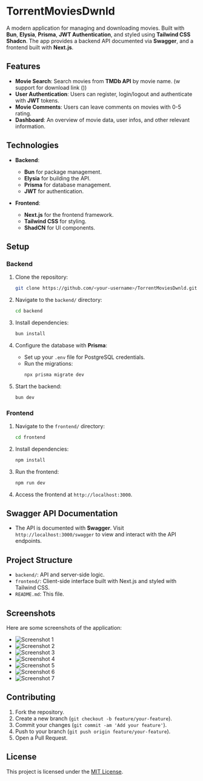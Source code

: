# TorrentMoviesDwnld

A modern application for managing and downloading movies. 
Built with **Bun**, **Elysia**, **Prisma**, **JWT Authentication**, and styled using **Tailwind CSS** **Shadcn**. 
The app provides a backend API documented via **Swagger**, and a frontend built with **Next.js**.

## Features

- **Movie Search**: Search movies from **TMDb API** by movie name. (w support for download link ())
- **User Authentication**: Users can register, login/logout and authenticate with **JWT** tokens.
- **Movie Comments**: Users can leave comments on movies with 0-5 rating.
- **Dashboard**: An overview of movie data, user infos, and other relevant information.

## Technologies

- **Backend**: 
  - **Bun** for package management.
  - **Elysia** for building the API.
  - **Prisma** for database management.
  - **JWT** for authentication.


- **Frontend**:
  - **Next.js** for the frontend framework.
  - **Tailwind CSS** for styling.
  - **ShadCN** for UI components.

## Setup

### Backend

1. Clone the repository:
   ```bash
   git clone https://github.com/<your-username>/TorrentMoviesDwnld.git
   ```

2. Navigate to the `backend/` directory:
   ```bash
   cd backend
   ```

3. Install dependencies:
   ```bash
   bun install
   ```

4. Configure the database with **Prisma**:
   - Set up your `.env` file for PostgreSQL credentials.
   - Run the migrations:
     ```bash
     npx prisma migrate dev
     ```

5. Start the backend:
   ```bash
   bun dev
   ```

### Frontend

1. Navigate to the `frontend/` directory:
   ```bash
   cd frontend
   ```

2. Install dependencies:
   ```bash
   npm install
   ```

3. Run the frontend:
   ```bash
   npm run dev
   ```

4. Access the frontend at `http://localhost:3000`.

## Swagger API Documentation

- The API is documented with **Swagger**. Visit `http://localhost:3000/swagger` to view and interact with the API endpoints.

## Project Structure

- `backend/`: API and server-side logic.
- `frontend/`: Client-side interface built with Next.js and styled with Tailwind CSS.
- `README.md`: This file.

## Screenshots

Here are some screenshots of the application:

- ![Screenshot 1](https://i.imgur.com/5ZFiWSd.png)
- ![Screenshot 2](https://i.imgur.com/0bJpvnK.png)
- ![Screenshot 3](https://i.imgur.com/3za8udB.png)
- ![Screenshot 4](https://i.imgur.com/npncdxF.png)
- ![Screenshot 5](https://i.imgur.com/odSWFh4.jpeg)
- ![Screenshot 6](https://i.imgur.com/kHsAANW.png)
- ![Screenshot 7](https://i.imgur.com/o9dd6Z6.png)


## Contributing

1. Fork the repository.
2. Create a new branch (`git checkout -b feature/your-feature`).
3. Commit your changes (`git commit -am 'Add your feature'`).
4. Push to your branch (`git push origin feature/your-feature`).
5. Open a Pull Request.

## License

This project is licensed under the [MIT License](LICENSE).
